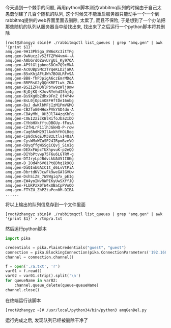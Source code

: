 
今天遇到一个棘手的问题, 再用python脚本测试rabbitmq队列的时候由于自己太愚蠢创建了几百个随机的队列, 这个时候又不能重启服务器只能动手一个一个到rabbitmq提供的web界面里面去删除, 太累了, 而且不保险, 于是想到了一个办法把那些随机的队列从服务器当中给找出来, 找出来了之后运行一个python脚本将其删除

```shell
[root@zhangyz sbin]# ./rabbitmqctl list_queues | grep "amq.gen" | awk '{print $1}'
amq.gen-9H13Ph5ga_8W6oXc3itTPg
amq.gen-9wNuczJv5ZfTZPW4vm4--A
amq.gen-A8bGrdOZuvUrgUi_Ky97OA
amq.gen-AP9lGljpbnoSDCm7Q9cMNA
amq.gen-Ac0UBpSMczTYqeKLD2jaKA
amq.gen-B5xKhjAFtJWh7BOULRFv9A
amq.gen-BB8-fhPJpigA6czEmrMDqA
amq.gen-BRPRsG2yQQnKRETLwk_ZKA
amq.gen-BSZiZFHDhlPbYw9zWlj9mw
amq.gen-BjDjKQ-KJovRYehdIShj4g
amq.gen-Bs9Xg0bZdhx9FnZ_Of4Y4w
amq.gen-BsL0jOpLmO8FHftDe16nbg
amq.gen-ByJ_dwKlbMFjIzM1PmVGMQ
amq.gen-CB2foG0HHoxPVkYSD4dn-A
amq.gen-CBAyMhL_OH3Jl744zqKbFg
amq.gen-COEI2zicKBlRifoJba2IbQ
amq.gen-CYhbHXkfftuDBGUy-fFusA
amq.gen-CZfHLrF11lhJGkHQ-P-row
amq.gen-Cag6hdM29IlAxkhYHOLBeg
amq.gen-Cp8dcGqEJM38zLtlvI4QsA
amq.gen-CysWMxWZuSP24IRpmBzeVQ
amq.gen-DDyqffgWSSg1CQvj_SinIg
amq.gen-DEXxFWpcTUXhpvuK-p2eQQ
amq.gen-DIYbPtvwp75F6u6LGTRM-g
amq.gen-DTJryLpJBdvLkUAU51I8Kg
amq.gen-D_IOd4h6V01Pt8Dhq1k9OQ
amq.gen-DaQInbGAIC1t_d6LvVtPiA
amq.gen-DbrtdKVJcwFk9weGAlGVUw
amq.gen-DshSiZ8_7WSWgiq7x_pEIg
amq.gen-EW4yoINvRWPIKyUwSXffJQ
amq.gen-FLbKPzX0TW4xUBaCpPVoOQ
amq.gen-FTYZU_ZhPZtuPcn0M-DIBA
......
```

将以上输出的队列信息存到一个文件里面
```shell
[root@zhangyz sbin]# ./rabbitmqctl list_queues | grep "amq.gen" | awk '{print $1}' > /tmp/a.txt
```

然后运行python脚本
```python
import pika

credentials = pika.PlainCredentials("guest", "guest")
connection = pika.BlockingConnection(pika.ConnectionParameters('192.168.1.1', 5672, '/', credentials))
channel = connection.channel()

f = open('./a.txt', 'r')
var01 = f.read()
var02 = var01.strip().split('\n')
for queueName in var02:
    channel.queue_delete(queue=queueName)
channel.close()
```

在终端运行该脚本
```shell
[root@zhangyz ~]# /usr/local/python34/bin/python3 amqGenDel.py 
```

运行完成之后, 发现队列已经被删除干净了
